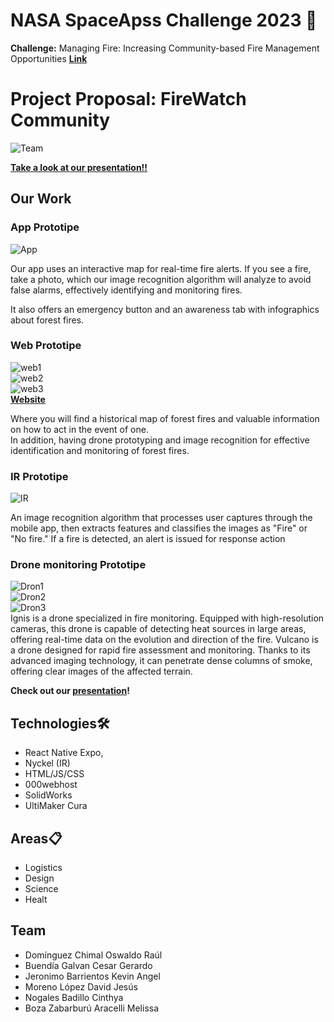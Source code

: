 # NASA SpaceApss Challenge 2023 🚀

**Challenge:** Managing Fire: Increasing Community-based Fire Management Opportunities
[**Link**](https://www.spaceappschallenge.org/2023/challenges/managing-fire-increasing-community-based-fire-management-opportunities/) 

# Project Proposal: FireWatch Community
![Team](Team.jpeg)  

**[Take a look at our presentation!!](https://www.canva.com/design/DAFwsi_vuP8/rzOza61muPKYi0ioSyUqtw/edit?utm_content=DAFwsi_vuP8&utm_campaign=designshare&utm_medium=link2&utm_source=sharebutton)**  
## Our Work
### App Prototipe
![App](gif_app.gif)

Our app uses an interactive map for real-time fire alerts. If you see a fire, take a photo, which our image recognition algorithm will analyze to avoid false alarms, effectively identifying and monitoring fires.

It also offers an emergency button and an awareness tab with infographics about forest fires.

### Web Prototipe
![web1](Web1.jpeg)  
![web2](Web2.jpeg)  
![web3](Web3.jpeg)  
**[Website](https://firewatchcommunity.000webhostapp.com/)**  

Where you will find a historical map of forest fires and valuable information on how to act in the event of one.  
In addition, having drone prototyping and image recognition for effective identification and monitoring of forest fires.

### IR Prototipe
![IR](gif_model.gif)

An image recognition algorithm that processes user captures through the mobile app, then extracts features and classifies the images as "Fire" or "No fire."
If a fire is detected, an alert is issued for response action

### Drone monitoring Prototipe
![Dron1](Dron1.png)  
![Dron2](DD1.jpeg)  
![Dron3](DD2.jpeg)  
Ignis is a drone specialized in fire monitoring. Equipped with high-resolution cameras, this drone is capable of detecting heat sources in large areas, offering real-time data on the evolution and direction of the fire.
Vulcano is a drone designed for rapid fire assessment and monitoring. Thanks to its advanced imaging technology, it can penetrate dense columns of smoke, offering clear images of the affected terrain.

**Check out our [presentation](https://www.canva.com/design/DAFwsi_vuP8/rzOza61muPKYi0ioSyUqtw/edit?utm_content=DAFwsi_vuP8&utm_campaign=designshare&utm_medium=link2&utm_source=sharebutton)!** 

## Technologies🛠️
- React Native Expo,
- Nyckel (IR)
- HTML/JS/CSS
- 000webhost
- SolidWorks
- UltiMaker Cura

## Areas📋
- Logistics
- Design
- Science
- Healt

## Team
- Domínguez Chimal Oswaldo Raúl
- Buendía Galvan Cesar Gerardo
- Jeronimo Barrientos Kevin Angel
- Moreno López David Jesús
- Nogales Badillo Cinthya
- Boza Zabarburú Aracelli Melissa
